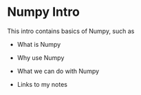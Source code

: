 # Numpy Intro

This intro contains basics of Numpy, such as

- What is Numpy
- Why use Numpy
- What we can do with Numpy

- Links to my notes
